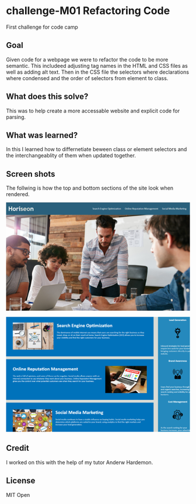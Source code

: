 # challenge-M01 Refactoring Code
First challenge for code camp

## Goal

Given code for a webpage we were to refactor the code to be more semantic. This
includeed adjusting tag names in the HTML and CSS files as well as adding alt 
text. Then in the CSS file the selectors where declarations where condensed and 
the order of selectors from element to class.

## What does this solve?

This was to help create a more accessable website and explicit code for parsing.

## What was learned?

In this I learned how to differnetiate beween class or element selectors and the
interchangeablity of them when updated together.


## Screen shots

The follwing is how the top and bottom sections of the site look when rendered.

![Top section of the page](./assets/images/screenshot-top.png)

![Bottom section of the page](./assets/images/screenshot-bot.png)

## Credit

I worked on this with the help of my tutor Anderw Hardemon.

## License

MIT Open
